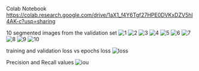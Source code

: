 Colab Notebook https://colab.research.google.com/drive/1aX1_f4Y6Tgf27HPE0DVKxDZV5hl4AK-c?usp=sharing

10 segmented images from the validation set
![1](https://user-images.githubusercontent.com/113561399/202970877-17ad31ee-de58-4762-ac70-888e24101c6a.png)
![2](https://user-images.githubusercontent.com/113561399/202970878-04d7658e-85e4-486b-b809-5acf3b511ead.png)
![3](https://user-images.githubusercontent.com/113561399/202970879-73e4848d-5190-4eb4-9b93-48b82e4c83db.png)
![4](https://user-images.githubusercontent.com/113561399/202970880-7679552e-7586-4e87-906d-5f35f3a95937.png)
![5](https://user-images.githubusercontent.com/113561399/202970869-43506f8a-0b70-4383-a3ac-3f07ebabbd32.png)
![6](https://user-images.githubusercontent.com/113561399/202970870-806a246a-412d-499b-b939-98cdfd6b76f3.png)
![7](https://user-images.githubusercontent.com/113561399/202970871-8c9a96ab-921e-4f18-bac7-594202d36b50.png)
![8](https://user-images.githubusercontent.com/113561399/202970872-a306ffbd-9019-450b-8de5-58fe1552d53a.png)
![9](https://user-images.githubusercontent.com/113561399/202970874-3ece143f-9155-4efe-9838-4c1380dc0c3c.png)
![10](https://user-images.githubusercontent.com/113561399/202970876-9717c130-9940-4c15-921e-497aded956b5.png)

training and validation loss vs epochs loss
![loss](https://user-images.githubusercontent.com/113561399/202970915-3fed6077-0bf4-4c9e-9c5f-da9af1669d75.png)

Precision and Recall values
![iou](https://user-images.githubusercontent.com/113561399/202970921-4a10e5a9-eb7f-473e-96ca-7d67cc3fd780.png)
